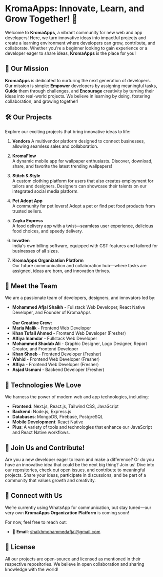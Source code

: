 # **KromaApps: Innovate, Learn, and Grow Together! 🚀**

Welcome to **KromaApps**, a vibrant community for new web and app developers! Here, we turn innovative ideas into impactful projects and create a learning environment where developers can grow, contribute, and collaborate. Whether you're a beginner looking to gain experience or a developer eager to share ideas, **KromaApps** is the place for you!

## 🌟 **Our Mission**

**KromaApps** is dedicated to nurturing the next generation of developers. Our mission is simple: **Empower** developers by assigning meaningful tasks, **Guide** them through challenges, and **Encourage** creativity by turning their ideas into real-world projects. We believe in learning by doing, fostering collaboration, and growing together!

## 🛠️ **Our Projects**

Explore our exciting projects that bring innovative ideas to life:
1. **Vendora**
   A multivendor platform designed to connect businesses, allowing seamless sales and collaboration.

2. **KromaFlow**  
   A dynamic mobile app for wallpaper enthusiasts. Discover, download, share, and favorite the latest trending wallpapers!

3. **Stitch & Style**  
   A custom clothing platform for users that also creates employment for tailors and designers. Designers can showcase their talents on our integrated social media platform.

4. **Pet Adopt App**  
   A community for pet lovers! Adopt a pet or find pet food products from trusted sellers.

5. **Zayka Express**  
   A food delivery app with a twist—seamless user experience, delicious food choices, and speedy delivery.

6. **InvoGen**  
   India's own billing software, equipped with GST features and tailored for businesses of all sizes.

7. **KromaApps Organization Platform**  
   Our future communication and collaboration hub—where tasks are assigned, ideas are born, and innovation thrives.

## 👥 **Meet the Team**

We are a passionate team of developers, designers, and innovators led by:

- **Mohammed Afjal Shaikh** - Fullstack Web Developer, React Native Developer, and Founder of KromaApps  
  <br>
**Our Creative Crew:**
- **Maria Malik** - Frontend Web Developer  
- **Khan Tufail Ahmed** - Frontend Web Developer (Fresher)  
- **Alfiya Inamdar** - Fullstack Web Developer  
- **Mohammed Shadab Ali** - Graphic Designer, Logo Designer, Report Creator, and Frontend Developer  
- **Khan Shoeb** - Frontend Developer (Fresher)  
- **Wahid** - Frontend Web Developer (Fresher)
- **Alfiya** - Frontend Web Developer (Fresher)  
- **Asjad Usmani** - Backend Developer (Fresher)

## 🔧 **Technologies We Love**

We harness the power of modern web and app technologies, including:

- **Frontend**: Next.js, React.js, Tailwind CSS, JavaScript  
- **Backend**: Node.js, Express.js  
- **Databases**: MongoDB, Firebase, PostgreSQL  
- **Mobile Development**: React Native  
- **Plus**: A variety of tools and technologies that enhance our JavaScript and React Native workflows.

## 🎉 **Join Us and Contribute!**

Are you a new developer eager to learn and make a difference? Or do you have an innovative idea that could be the next big thing? Join us! Dive into our repositories, check out open issues, and contribute to meaningful projects. Share your ideas, participate in discussions, and be part of a community that values growth and creativity.

## 💬 **Connect with Us**

We’re currently using WhatsApp for communication, but stay tuned—our very own **KromaApps Organization Platform** is coming soon!

For now, feel free to reach out:
- 📧 **Email**: [shaikhmohammedafjal@gmail.com](mailto:shaikhmohammedafjal@gmail.com)

## 📜 **License**

All our projects are open-source and licensed as mentioned in their respective repositories. We believe in open collaboration and sharing knowledge with the world!
